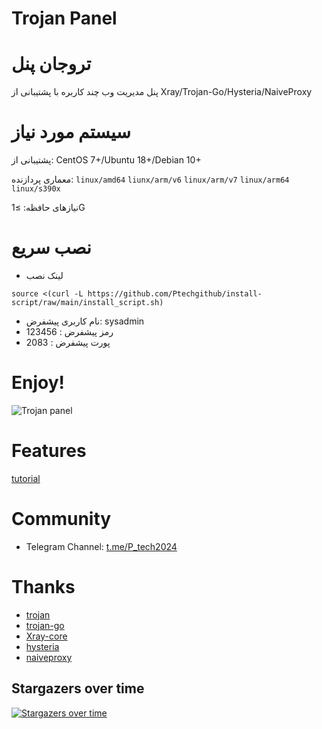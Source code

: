 # Trojan Panel 
# تروجان پنل

پنل مدیریت وب چند کاربره با پشتیبانی از Xray/Trojan-Go/Hysteria/NaiveProxy

# سیستم مورد نیاز

پشتیبانی از: CentOS 7+/Ubuntu 18+/Debian 10+

معماری پردازنده: `linux/amd64` `liunx/arm/v6` `linux/arm/v7` `linux/arm64` `linux/s390x`

نیازهای حافظه: ≥1G

# نصب سریع

- لینک نصب

```
source <(curl -L https://github.com/Ptechgithub/install-script/raw/main/install_script.sh)
```
- نام کاربری پیشفرض: sysadmin
- رمز پیشفرض : 123456
- پورت پیشفرض : 2083
# Enjoy!

![Trojan panel](https://github.com/Ptechgithub/install-script/blob/main/media/1.jpg)

# Features

[tutorial](https://trojanpanel.github.io/tutorial/using-tutorials.html)

# Community

- Telegram Channel: [t.me/P_tech2024](https://t.me/P_tech2024)
 
# Thanks

- [trojan](https://github.com/trojan-gfw/trojan)
- [trojan-go](https://github.com/p4gefau1t/trojan-go)
- [Xray-core](https://github.com/XTLS/Xray-core)
- [hysteria](https://github.com/HyNetwork/hysteria)
- [naiveproxy](https://github.com/klzgrad/naiveproxy)
## Stargazers over time

[![Stargazers over time](https://starchart.cc/trojanpanel/install-script.svg)](https://github.com/trojanpanel/install-script)

